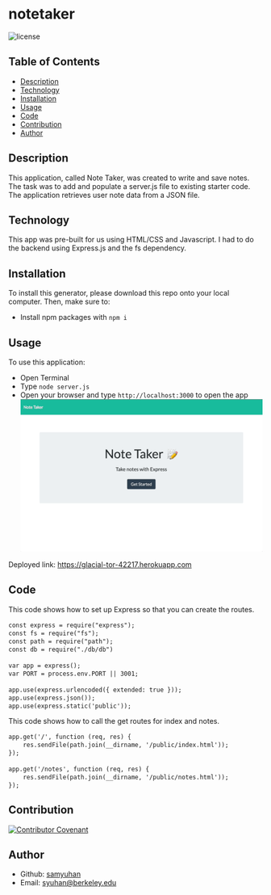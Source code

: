 # notetaker
![license](https://img.shields.io/badge/license-MIT-blue)

## Table of Contents 
- [Description](#description)
- [Technology](#technology)
- [Installation](#installation)
- [Usage](#usage)
- [Code](#code)
- [Contribution](#contribution)
- [Author](#author)

## Description
This application, called Note Taker, was created to write and save notes. The task was to add and populate a server.js file to existing starter code. The application retrieves user note data from a JSON file.

## Technology
This app was pre-built for us using HTML/CSS and Javascript. I had to do the backend using Express.js and the fs dependency.

## Installation
To install this generator, please download this repo onto your local computer. Then, make sure to:
- Install npm packages with `npm i`

## Usage
To use this application: 
- Open Terminal
- Type `node server.js` 
- Open your browser and type `http://localhost:3000` to open the app
![Demo Walkthrough](./public/assets/demo.gif)

Deployed link: https://glacial-tor-42217.herokuapp.com

## Code
This code shows how to set up Express so that you can create the routes.
```
const express = require("express");
const fs = require("fs");
const path = require("path");
const db = require("./db/db")

var app = express();
var PORT = process.env.PORT || 3001;

app.use(express.urlencoded({ extended: true }));
app.use(express.json());
app.use(express.static('public'));
```
This code shows how to call the get routes for index and notes.
```
app.get('/', function (req, res) {
    res.sendFile(path.join(__dirname, '/public/index.html'));
});

app.get('/notes', function (req, res) {
    res.sendFile(path.join(__dirname, '/public/notes.html'));
});
```

## Contribution
[![Contributor Covenant](https://img.shields.io/badge/Contributor%20Covenant-2.0-4baaaa.svg)](code_of_conduct.md)

## Author
- Github: [samyuhan](https://github.com/samyuhan)
- Email: syuhan@berkeley.edu
